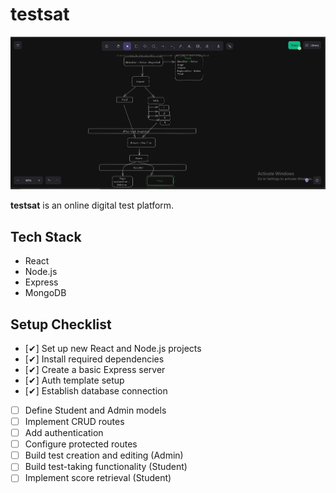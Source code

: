 # testsat

![Project Screenshot](overview.png)

**testsat** is an online digital test platform.

## Tech Stack

- React
- Node.js
- Express
- MongoDB

## Setup Checklist

- [✔] Set up new React and Node.js projects  
- [✔] Install required dependencies  
- [✔] Create a basic Express server  
- [✔] Auth template setup
- [✔] Establish database connection  
- [ ] Define Student and Admin models  
- [ ] Implement CRUD routes  
- [ ] Add authentication  
- [ ] Configure protected routes  
- [ ] Build test creation and editing (Admin)  
- [ ] Build test-taking functionality (Student)  
- [ ] Implement score retrieval (Student)  
